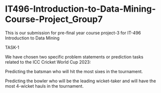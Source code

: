 # IT496-Introduction-to-Data-Mining-Course-Project_Group7
This is our submission for pre-final year course project-3 for IT-496 Introduction to Data Mining

TASK-1

We have chosen two specific problem statements or prediction tasks related to the ICC Cricket World Cup 2023:

Predicting the batsman who will hit the most sixes in the tournament.

Predicting the bowler who will be the leading wicket-taker and will have the most 4-wicket hauls in the tournament.
